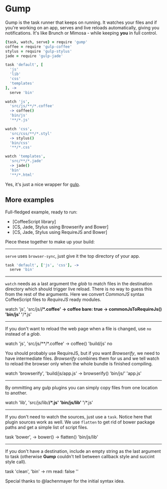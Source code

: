 # Gump

Gump is the task runner that keeps on running. It watches your files and if you're working on an app, serves and live reloads automatically, giving you notifications. It's like Brunch or Mimosa - while keeping **you** in full control.

```coffee
{task, watch, serve} = require 'gump'
coffee = require 'gulp-coffee'
stylus = require 'gulp-stylus'
jade = require 'gulp-jade'

task 'default', [
  'js'
  'lib'
  'css'
  'templates'
], ->
  serve 'bin'

watch 'js',
  'src/js/**/*.coffee'
  -> coffee()
  'bin/js'
  '**/*.js'

watch 'css',
  'src/css/**/*.styl'
  -> stylus()
  'bin/css'
  '**/*.css'

watch 'templates',
  'src/**/*.jade'
  -> jade()
  'bin'
  '**/*.html'
```

Yes, it's just a nice wrapper for [gulp](http://gulpjs.com/).

## More examples

Full-fledged example, ready to run:

- [CoffeeScript library]
- [CS, Jade, Stylus using Browserify and Bower]
- [CS, Jade, Stylus using RequireJS and Bower]

Piece these together to make up your build:

---

`serve` uses `browser-sync`, just give it the top directory of your app.

```coffee
task 'default', ['js', 'css'], ->
  serve 'bin'
```

---

`watch` needs as a last argument the *glob* to match files in the destination directory which should trigger live reload. There is no way to guess this from the rest of the arguments. Here we convert *CommonJS* syntax CoffeeScript files to *RequireJS* ready modules.

watch 'js',
  'src/js/**/*.coffee'
  -> coffee bare: true
  -> commonJsToRequireJs()
  'bin/js'
  '**/*.js'



---

If you don't want to reload the web page when a file is changed, use `no` instead of a *glob*.

watch 'js',
  'src/js/**/*.coffee'
  -> coffee()
  'build/js'
  no

You should probably use RequireJS, but if you want *Browserify*, we need to have intermediate files. *Browserify* combines them for us and we tell watch to reload the browser only when the whole bundle is finished compiling.

watch 'browserify',
  'build/js/app.js'
  -> browserify()
  'bin/js/'
  'app.js'

---

By ommitting any gulp plugins you can simply copy files from one location to another.

watch 'lib',
  'src/js/lib/**/*.js'
  'bin/js/lib'
  '**/*.js'

---

If you don't need to watch the sources, just use a `task`. Notice here that plugin sources work as well. We use `flatten` to get rid of bower package paths and get a simple list of script files.

task 'bower',
  -> bower()
  -> flatten()
  'bin/js/lib'

---

If you don't have a destination, include an empty string as the last argument to task (otherwise **Gump** couldn't tell between callback style and succint style call).

task 'clean',
  'bin'
  -> rm read: false
  ''

Special thanks to @lachenmayer for the initial syntax idea.
